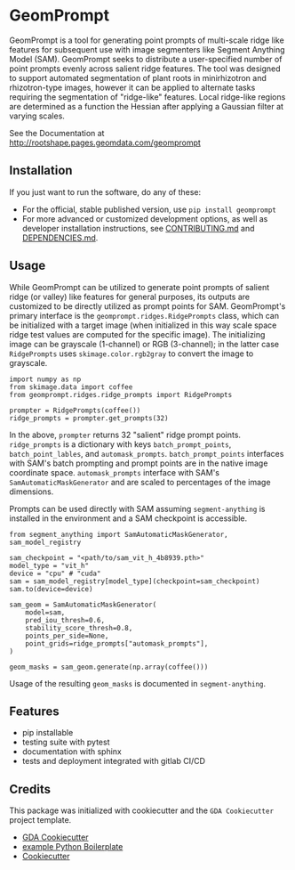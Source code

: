 # GeomPrompt

GeomPrompt is a tool for generating point prompts of multi-scale ridge like features for subsequent use with image segmenters like Segment Anything Model (SAM). 
GeomPrompt seeks to distribute a user-specified number of point prompts evenly across salient ridge features. 
The tool was designed to support automated segmentation of plant roots in minirhizotron and rhizotron-type images, however it can be applied to alternate tasks requiring the segmentation of "ridge-like" features. 
Local ridge-like regions are determined as a function the Hessian after applying a Gaussian filter at varying scales.

See the Documentation at http://rootshape.pages.geomdata.com/geomprompt

## Installation

If you just want to run the software, do any of these:

- For the official, stable published version, use `pip install geomprompt`
- For more advanced or customized development options, as well as developer installation instructions, see [CONTRIBUTING.md](CONTRIBUTING.md) and [DEPENDENCIES.md](DEPENDENCIES.md).

## Usage

While GeomPrompt can be utilized to generate point prompts of salient ridge (or valley) like features for general purposes, its outputs are customized to be directly utilized as prompt points for SAM. GeomPrompt's primary interface is the `geomprompt.ridges.RidgePrompts` class, which can be initialized with a target image (when initialized in this way scale space ridge test values are computed for the specific image). The initializing image can be grayscale (1-channel) or RGB (3-channel); in the latter case `RidgePrompts` uses `skimage.color.rgb2gray` to convert the image to grayscale.

```
import numpy as np
from skimage.data import coffee
from geomprompt.ridges.ridge_prompts import RidgePrompts

prompter = RidgePrompts(coffee())
ridge_prompts = prompter.get_prompts(32)
```
In the above, `prompter` returns 32 "salient" ridge prompt points. `ridge_prompts` is a dictionary with keys `batch_prompt_points`, `batch_point_lables`, and `automask_prompts`. `batch_prompt_points` interfaces with SAM's batch prompting and prompt points are in the native image coordinate space. `automask_prompts` interface with SAM's `SamAutomaticMaskGenerator` and are scaled to percentages of the image dimensions.

Prompts can be used directly with SAM assuming `segment-anything` is installed in the environment and a SAM checkpoint is accessible.
```
from segment_anything import SamAutomaticMaskGenerator, sam_model_registry

sam_checkpoint = "<path/to/sam_vit_h_4b8939.pth>"
model_type = "vit_h"
device = "cpu" # "cuda"
sam = sam_model_registry[model_type](checkpoint=sam_checkpoint)
sam.to(device=device)

sam_geom = SamAutomaticMaskGenerator(
    model=sam,
    pred_iou_thresh=0.6,
    stability_score_thresh=0.8,
    points_per_side=None,
    point_grids=ridge_prompts["automask_prompts"],
)

geom_masks = sam_geom.generate(np.array(coffee()))
```
Usage of the resulting `geom_masks` is documented in `segment-anything`. 

## Features

* pip installable
* testing suite with pytest
* documentation with sphinx
* tests and deployment integrated with gitlab CI/CD

## Credits

This package was initialized with cookiecutter and the `GDA Cookiecutter` project template.

* [GDA Cookiecutter](https://gitlab.geomdata.com/geomdata/gda-cookiecutter/)
* [example Python Boilerplate](https://gitlab.geomdata.com/geomdata/python-boilerplate)
* [Cookiecutter](https://github.com/audreyr/cookiecutter)
